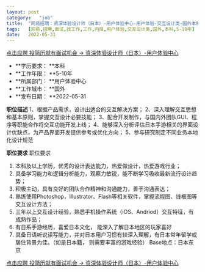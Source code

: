 ```yaml
---
layout:	post
category:	"job"
title:	"网易招聘：资深体验设计师（日本）-用户体验中心-用户体验-交互设计类-国外本科5-10年"
tags:	[网易,招聘,面试,找工作,工作,内推,用户体验,交互设计类,国外,本科,5-10年]
date:	2022-05-31
---
```


[点击应聘 投简历就有面试机会 -> 资深体验设计师（日本）-用户体验中心](http://mobile.bole.netease.com/bole/boleDetail?id=36498&employeeId=346f03c3cda5f04c&key=all)



- **学历要求： **本科
- **工作年限： **5-10年
- **所属部门： **用户体验中心
- **工作城市： **国外
- **发布日期： **2022-05-31



**职位描述**
1、根据产品需求，设计出适合的交互解决方案；
2、深入理解交互思想和基本原则，掌握交互设计必要技能；
3、配合开发制作，与国内外团队GUI、程序等职能合作将交互功能开发上线；
4、能够深入分析评估日本手游相关的界面设计优缺点，为产品界面开发提供参考或优化方向；
5、参与研究制定不同业务本地化设计规范



**职位要求**
职位要求
1. 本科及以上学历，优秀的设计表达能力，热爱做设计，热爱游戏行业；
2. 具备学习能力和逻辑分析能力，观察力敏锐，能不断学习吸收最新流行设计趋势；
3. 积极主动，具有良好的团队合作精神和沟通能力，善于沟通表达；
4. 熟练使用Photoshop，Illustrator、Flash等相关软件，掌握流程图、线框图等交互设计方法；
5. 三年以上交互设计经验，熟悉手机操作系统（iOS、Andriod）交互特征，有成熟作品；
6. 有日系手游经历，喜爱日本文化， 能深入了解日本地区的玩家喜好
7. 具备日语听说读写能力，并对日本用户习惯有较深入理解，有日本常年留学或居住背景为佳。（如是日本籍， 则需要丰富的游戏经验）
Base地点：日本东京



[点击应聘 投简历就有面试机会 -> 资深体验设计师（日本）-用户体验中心](http://mobile.bole.netease.com/bole/boleDetail?id=36498&employeeId=346f03c3cda5f04c&key=all)